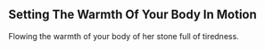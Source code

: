 Setting The Warmth Of Your Body In Motion
-----------------------------------------
Flowing the warmth of your body of her stone full of tiredness.  
